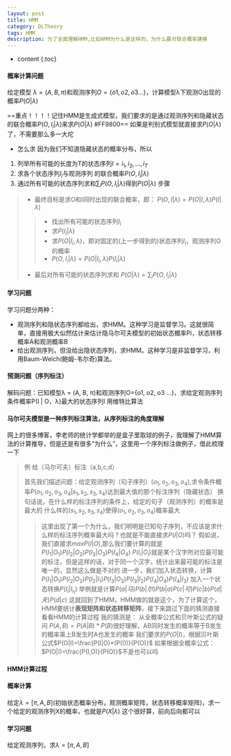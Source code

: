 ```yaml
---
layout: post
title: HMM
category: DLTheory
tags: HMM
description: 为了全面理解HMM,比如HMM为什么是这样的，为什么要对联合概率建模
---
```


* content
{:toc}
#### 概率计算问题
给定模型 $λ = (A, B, \pi)$和观测序列$O=\{o1, o2, o3 ...\}$，计算模型λ下观测O出现的概率$P(O | \lambda)$

==重点！！！！记住HMM是生成式模型，我们要求的是通过观测序列和隐藏状态的联合概率$P(O,I_i|\lambda)$来求$P(O | \lambda)$ #FF9800==
如果是判别式模型就直接求$P(O | \lambda)$了，不需要那么多一大坨

- 怎么求
因为我们不知道隐藏状态的概率分布，所以
1. 列举所有可能的长度为T的状态序列$I = {i_1, i_2, ..., i_T}$
2. 求各个状态序列$I_i$与观测序列 的联合概率$P(O,I_i|\lambda)$
3. 通过所有可能的状态序列求和$\sum _i P(O,I_i|\lambda)$得到$P(O|\lambda)$
步骤
>- 最终目标是求O和I同时出现的联合概率，即：
>$P(O,I|\lambda)= P(O|I,\lambda)P(I|\lambda)$
>>- 找出所有可能的状态序列$I_i$
>>- 求$P(I_i|\lambda)$
>>- 求$P(O|I_i,\lambda)$，即对固定的(上一步得到的)状态序列$I_i$，观测序列O的概率
>>- $P(O,I_i|\lambda)= P(O|I_i,\lambda)P(I_i|\lambda)$ 
>- 最后对所有可能的状态序列求和
>$P(O|\lambda)= \sum _i P(O,I_i|\lambda)$

#### 学习问题
学习问题分两种：

- 观测序列和隐状态序列都给出，求HMM。这种学习是监督学习。这就很简单，直接用极大似然估计来估计隐马尔可夫模型的初始状态概率Pi，状态转移概率A和观测概率B
- 给出观测序列，但没给出隐状态序列，求HMM。这种学习是非监督学习，利用Baum-Welch(鲍姆-韦尔奇)算法。


#### 预测问题（序列标注）
解码问题：已知模型λ = (A, B, π)和观测序列O={o1, o2, o3 ...}，求给定观测序列条件概率P(I | O，λ)最大的状态序列I
用维特比算法






















#### 马尔可夫模型是一种序列标注算法，从序列标注的角度理解
网上的很多博客，李老师的统计学都举的是盒子里取球的例子，我理解了HMM算法的计算推导，但是还是有很多“为什么”，这里用一个序列标注做例子，借此梳理一下
> 例
> 给（马尔可夫）标注（a,b,c,d）
>
> 首先我们描述问题：给定观测序列（句子序列）$(o_1,o_2,o_3,o_4)$,求令条件概率$P(o_1,o_2,o_3,o_4|s_1,s_2,s_3,s_4)$达到最大值的那个标注序列（隐藏状态）
> 换句话说，在什么样的标注序列的条件上，给定的句子（观测序列）的概率是最大的
> 什么样的$(s_1,s_2,s_3,s_4)$使得$(o_1,o_2,o_3,o_4)$概率最大
>> 这里出现了第一个为什么，我们明明是已知句子序列，不应该是求什么样的标注序列概率最大吗？也就是不能直接求$P(I|O)$吗？
>> 假如说，我们直接求$max P(I|O)$,那么我们要计算的就是$P(I_1|O_1)P(I_2|O_2)P(I_3|O_3)P(I_4|O_4)$ $P(I_i|O_i)$就是某个汉字所对应最可能的标注，但是这样的话，对于同一个汉字，统计出来最可能的标注是唯一的，显然这么做是不对的
>> 进一步，我们加入状态转换，计算 $P(I_1|O_1)P(I_2|O_2)P(I_2|I_1)P(I_3|O_3)P(I_3|I_2)P(I_4|O_4)P(I_4|I_3)$ 加入一个状态转换$P(I_i|I_{i_1})$
>> 举例就是计算$P(a|马)P(b|尔)P(b|a)P(c|可)P(c|b)P(d|夫)P(d|c)$ 这就回到了HMM，HMM做的就是这个，为了计算这个，HMM要统计**表现矩阵和状态转移矩阵**，接下来跳过下面的猜测直接看看HMM的计算过程
>> 我的猜测是：
>> 从全概率公式和贝叶斯公式的疑问
>> $P(A,B)=P(A|B)*P(B)$很好理解，AB同时发生的概率等于B发生的概率乘上B发生时A也发生的概率
>> 我们要求的$P(O|I)$，根据贝叶斯公式$P(O|I)=\frac{P(I|O)*(P(I))}{P(O)}$
>> 如果根据全概率公式：$P(O|I)=\frac{P(I,O)}{P(O)}$不是也可以吗

#### HMM计算过程
#### 概率计算
给定$\lambda=[\pi,A,B]$(初始状态概率分布，观测概率矩阵，状态转移概率矩阵)，求一个给定的观测序列X的概率，也就是$P(X|\lambda)$
这个很好算，前向后向都可以

#### 学习问题
给定观测序列，求$\lambda=[\pi,A,B]$
